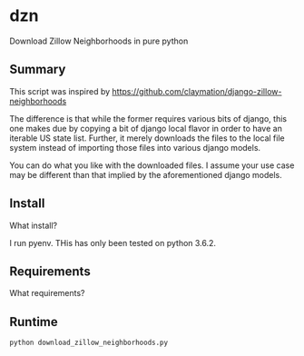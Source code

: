 # dzn

Download Zillow Neighborhoods in pure python

## Summary

This script was inspired by https://github.com/claymation/django-zillow-neighborhoods

The difference is that while the former requires various bits of django, this
one makes due by copying a bit of django local flavor in order to have an
iterable US state list. Further, it merely downloads the files to the local
file system instead of importing those files into various django models.

You can do what you like with the downloaded files. I assume your use case may
be different than that implied by the aforementioned django models.

## Install

What install?

I run pyenv. THis has only been tested on python 3.6.2.

## Requirements

What requirements?

## Runtime

    python download_zillow_neighborhoods.py
